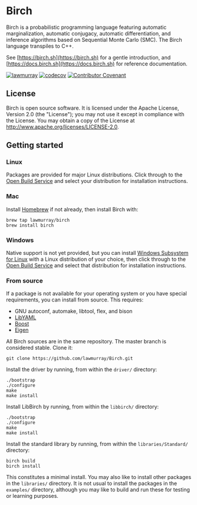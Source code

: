 # Birch

Birch is a probabilistic programming language featuring automatic marginalization, automatic conjugacy, automatic differentiation, and inference algorithms based on Sequential Monte Carlo (SMC). The Birch language transpiles to C++.

See [https://birch.sh](https://birch.sh) for a gentle introduction, and [https://docs.birch.sh](https://docs.birch.sh) for reference documentation.

[![lawmurray](https://circleci.com/gh/lawmurray/Birch.svg?style=shield)](https://circleci.com/gh/lawmurray/Birch) [![codecov](https://codecov.io/gh/lawmurray/Birch/graph/badge.svg)](https://codecov.io/gh/lawmurray/Birch) [![Contributor Covenant](https://img.shields.io/badge/Contributor%20Covenant-v2.0%20adopted-ff69b4.svg)](CODE_OF_CONDUCT.md) 


## License

Birch is open source software. It is licensed under the Apache License, Version 2.0 (the "License"); you may not use it except in compliance with the License. You may obtain a copy of the License at <http://www.apache.org/licenses/LICENSE-2.0>.


## Getting started

### Linux

Packages are provided for major Linux distributions. Click through to the [Open Build Service](https://software.opensuse.org//download.html?project=home%3Alawmurray%3Abirch&package=birch) and select your distribution for installation instructions.

### Mac

Install [Homebrew](https://brew.sh) if not already, then install Birch with:

    brew tap lawmurray/birch
    brew install birch

### Windows

Native support is not yet provided, but you can install [Windows Subsystem for Linux](https://docs.microsoft.com/en-us/windows/wsl/install-win10) with a Linux distribution of your choice, then click through to the [Open Build Service](https://software.opensuse.org//download.html?project=home%3Alawmurray%3Abirch&package=birch) and select that distribution for installation instructions.

### From source

If a package is not available for your operating system or you have special requirements, you can install from source. This requires:

  * GNU autoconf, automake, libtool, flex, and bison
  * [LibYAML](https://pyyaml.org/wiki/LibYAML)
  * [Boost](https://boost.org)
  * [Eigen](https://eigen.tuxfamily.org)

All Birch sources are in the same repository. The master branch is considered stable. Clone it:

    git clone https://github.com/lawmurray/Birch.git

Install the driver by running, from within the `driver/` directory:

    ./bootstrap
    ./configure
    make
    make install

Install LibBirch by running, from within the `libbirch/` directory:

    ./bootstrap
    ./configure
    make
    make install

Install the standard library by running, from within the `libraries/Standard/` directory:

    birch build
    birch install

This constitutes a minimal install. You may also like to install other packages in the `libraries/` directory. It is not usual to install the packages in the `examples/` directory, although you may like to build and run these for testing or learning purposes.
